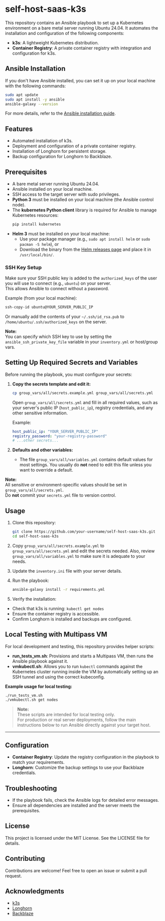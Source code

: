 # self-host-saas-k3s


This repository contains an Ansible playbook to set up a Kubernetes environment on a bare metal server running Ubuntu 24.04. It automates the installation and configuration of the following components:

- **k3s**: A lightweight Kubernetes distribution.
- **Container Registry**: A private container registry with integration and configuration for k3s.

## Ansible Installation

If you don't have Ansible installed, you can set it up on your local machine with the following commands:

```bash
sudo apt update
sudo apt install -y ansible
ansible-galaxy --version
```

For more details, refer to the [Ansible installation guide](https://docs.ansible.com/ansible/latest/installation_guide/intro_installation.html).

## Features

- Automated installation of k3s.
- Deployment and configuration of a private container registry.
- Installation of Longhorn for persistent storage.
- Backup configuration for Longhorn to Backblaze.

## Prerequisites

- A bare metal server running Ubuntu 24.04.
- Ansible installed on your local machine.
- SSH access to the target server with sudo privileges.
- **Python 3** must be installed on your local machine (the Ansible control node).
- The **kubernetes Python client** library is required for Ansible to manage Kubernetes resources:
    ```bash
    pip install kubernetes
    ```
- **Helm 3** must be installed on your local machine:
    - Use your package manager (e.g., `sudo apt install helm` or `sudo pacman -S helm`), or
    - Download the binary from the [Helm releases page](https://github.com/helm/helm/releases) and place it in `/usr/local/bin/`.


### SSH Key Setup

Make sure your SSH public key is added to the `authorized_keys` of the user you will use to connect (e.g., `ubuntu`) on your server.  
This allows Ansible to connect without a password.

Example (from your local machine):
```bash
ssh-copy-id ubuntu@YOUR_SERVER_PUBLIC_IP
```

Or manually add the contents of your `~/.ssh/id_rsa.pub` to `/home/ubuntu/.ssh/authorized_keys` on the server.

**Note:**  
You can specify which SSH key to use by setting the `ansible_ssh_private_key_file` variable in your `inventory.yml` or host/group vars.

## Setting Up Required Secrets and Variables

Before running the playbook, you must configure your secrets:

1. **Copy the secrets template and edit it:**
    ```bash
    cp group_vars/all/secrets.example.yml group_vars/all/secrets.yml
    ```
    Open `group_vars/all/secrets.yml` and fill in all required values, such as your server's public IP (`host_public_ip`), registry credentials, and any other sensitive information.

    Example:
    ```yaml
    host_public_ip: "YOUR_SERVER_PUBLIC_IP"
    registry_password: "your-registry-password"
    # ...other secrets...
    ```

2. **Defaults and other variables:**
    - The file `group_vars/all/variables.yml` contains default values for most settings. You usually do **not** need to edit this file unless you want to override a default.

**Note:**  
All sensitive or environment-specific values should be set in `group_vars/all/secrets.yml`.  
Do **not** commit your `secrets.yml` file to version control.


## Usage

1. Clone this repository:
    ```bash
    git clone https://github.com/your-username/self-host-saas-k3s.git
    cd self-host-saas-k3s
    ```

2. Copy `group_vars/all/secrets.example.yml` to `group_vars/all/secrets.yml` and edit the secrets needed. Also, review `group_vars/all/variables.yml` to make sure it is adequate to your needs.

3. Update the `inventory.ini` file with your server details.

4. Run the playbook:
    ```bash
    ansible-galaxy install -r requirements.yml
    ```
5. Verify the installation:

 - Check that k3s is running: `kubectl get nodes`
 - Ensure the container registry is accessible.
 - Confirm Longhorn is installed and backups are configured.

## Local Testing with Multipass VM

For local development and testing, this repository provides helper scripts:

- **run_tests_vm.sh**: Provisions and starts a Multipass VM, then runs the Ansible playbook against it.
- **vmkubectl.sh**: Allows you to run `kubectl` commands against the Kubernetes cluster running inside the VM by automatically setting up an SSH tunnel and using the correct kubeconfig.

**Example usage for local testing:**
```bash
./run_tests_vm.sh
./vmkubectl.sh get nodes
```

> **Note:**  
> These scripts are intended for local testing only.  
> For production or real server deployments, follow the main instructions below to run Ansible directly against your target host.

---

## Configuration

- **Container Registry**: Update the registry configuration in the playbook to match your requirements.
- **Longhorn**: Customize the backup settings to use your Backblaze credentials.

## Troubleshooting

- If the playbook fails, check the Ansible logs for detailed error messages.
- Ensure all dependencies are installed and the server meets the prerequisites.

## License

This project is licensed under the MIT License. See the LICENSE file for details.

## Contributing

Contributions are welcome! Feel free to open an issue or submit a pull request.

## Acknowledgments

- [k3s](https://k3s.io/)
- [Longhorn](https://longhorn.io/)
- [Backblaze](https://www.backblaze.com/)